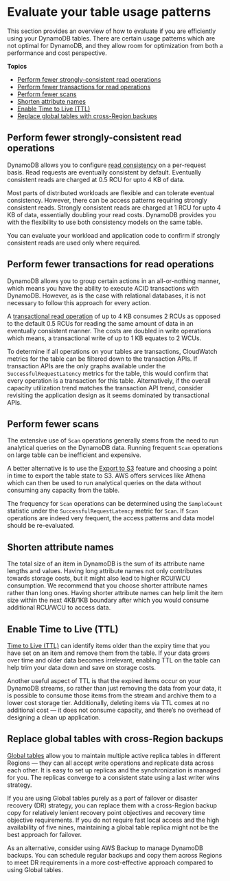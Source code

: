 # Evaluate your table usage patterns<a name="CostOptimization_TableUsagePatterns"></a>

This section provides an overview of how to evaluate if you are efficiently using your DynamoDB tables\. There are certain usage patterns which are not optimal for DynamoDB, and they allow room for optimization from both a performance and cost perspective\.

**Topics**
+ [Perform fewer strongly\-consistent read operations](#CostOptimization_TableUsagePatterns_StronglyConsistentReads)
+ [Perform fewer transactions for read operations](#CostOptimization_TableUsagePatterns_Transactions)
+ [Perform fewer scans](#CostOptimization_TableUsagePatterns_Scans)
+ [Shorten attribute names](#CostOptimization_TableUsagePatterns_AttributeNames)
+ [Enable Time to Live \(TTL\)](#CostOptimization_TableUsagePatterns_TTL)
+ [Replace global tables with cross\-Region backups](#CostOptimization_TableUsagePatterns_GlobalTables)

## Perform fewer strongly\-consistent read operations<a name="CostOptimization_TableUsagePatterns_StronglyConsistentReads"></a>

DynamoDB allows you to configure [read consistency](HowItWorks.ReadConsistency.md) on a per\-request basis\. Read requests are eventually consistent by default\. Eventually consistent reads are charged at 0\.5 RCU for upto 4 KB of data\.

Most parts of distributed workloads are flexible and can tolerate eventual consistency\. However, there can be access patterns requiring strongly consistent reads\. Strongly consistent reads are charged at 1 RCU for upto 4 KB of data, essentially doubling your read costs\. DynamoDB provides you with the flexibility to use both consistency models on the same table\. 

You can evaluate your workload and application code to confirm if strongly consistent reads are used only where required\.

## Perform fewer transactions for read operations<a name="CostOptimization_TableUsagePatterns_Transactions"></a>

DynamoDB allows you to group certain actions in an all\-or\-nothing manner, which means you have the ability to execute ACID transactions with DynamoDB\. However, as is the case with relational databases, it is not necessary to follow this approach for every action\.

A [transactional read operation](transaction-apis.md#transaction-capacity-handling.title) of up to 4 KB consumes 2 RCUs as opposed to the default 0\.5 RCUs for reading the same amount of data in an eventually consistent manner\. The costs are doubled in write operations which means, a transactional write of up to 1 KB equates to 2 WCUs\.

To determine if all operations on your tables are transactions, CloudWatch metrics for the table can be filtered down to the transaction APIs\. If transaction APIs are the only graphs available under the `SuccessfulRequestLatency` metrics for the table, this would confirm that every operation is a transaction for this table\. Alternatively, if the overall capacity utilization trend matches the transaction API trend, consider revisiting the application design as it seems dominated by transactional APIs\.

## Perform fewer scans<a name="CostOptimization_TableUsagePatterns_Scans"></a>

The extensive use of `Scan` operations generally stems from the need to run analytical queries on the DynamoDB data\. Running frequent `Scan` operations on large table can be inefficient and expensive\.

A better alternative is to use the [Export to S3](S3DataExport.HowItWorks.md#S3DataExport.HowItWorks.title) feature and choosing a point in time to export the table state to S3\. AWS offers services like Athena which can then be used to run analytical queries on the data without consuming any capacity from the table\.

The frequency for `Scan` operations can be determined using the `SampleCount` statistic under the `SuccessfulRequestLatency` metric for `Scan`\. If `Scan` operations are indeed very frequent, the access patterns and data model should be re\-evaluated\.

## Shorten attribute names<a name="CostOptimization_TableUsagePatterns_AttributeNames"></a>

The total size of an item in DynamoDB is the sum of its attribute name lengths and values\. Having long attribute names not only contributes towards storage costs, but it might also lead to higher RCU/WCU consumption\. We recommend that you choose shorter attribute names rather than long ones\. Having shorter attribute names can help limit the item size within the next 4KB/1KB boundary after which you would consume additional RCU/WCU to access data\.

## Enable Time to Live \(TTL\)<a name="CostOptimization_TableUsagePatterns_TTL"></a>

[Time to Live \(TTL\)](TTL.md#TTL.title) can identify items older than the expiry time that you have set on an item and remove them from the table\. If your data grows over time and older data becomes irrelevant, enabling TTL on the table can help trim your data down and save on storage costs\.

 Another useful aspect of TTL is that the expired items occur on your DynamoDB streams, so rather than just removing the data from your data, it is possible to consume those items from the stream and archive them to a lower cost storage tier\. Additionally, deleting items via TTL comes at no additional cost — it does not consume capacity, and there’s no overhead of designing a clean up application\.

## Replace global tables with cross\-Region backups<a name="CostOptimization_TableUsagePatterns_GlobalTables"></a>

[Global tables](GlobalTables.md#GlobalTables.title) allow you to maintain multiple active replica tables in different Regions — they can all accept write operations and replicate data across each other\. It is easy to set up replicas and the synchronization is managed for you\. The replicas converge to a consistent state using a last writer wins strategy\.

If you are using Global tables purely as a part of failover or disaster recovery \(DR\) strategy, you can replace them with a cross\-Region backup copy for relatively lenient recovery point objectives and recovery time objective requirements\. If you do not require fast local access and the high availability of five nines, maintaining a global table replica might not be the best approach for failover\.

As an alternative, consider using AWS Backup to manage DynamoDB backups\. You can schedule regular backups and copy them across Regions to meet DR requirements in a more cost\-effective approach compared to using Global tables\.